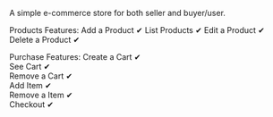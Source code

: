 A simple e-commerce store for both seller and buyer/user.

Products Features:
Add a Product	✔
List Products	✔
Edit a Product	✔	
Delete a Product	✔

Purchase Features:
Create a Cart	✔	
See Cart	✔	
Remove a Cart	✔	
Add Item	✔	
Remove a Item	✔	
Checkout	✔	
